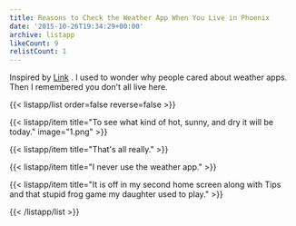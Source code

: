 ```yaml
---
title: Reasons to Check the Weather App When You Live in Phoenix
date: '2015-10-26T19:34:29+00:00'
archive: listapp
likeCount: 9
relistCount: 1
---
```


Inspired by [Link](https://li.st/l/ac3873c7-b418-4109-ae04-05a7d6f7e057) . I used to wonder why people cared about weather apps. Then I remembered you don't all live here.

<!--more-->

{{< listapp/list order=false reverse=false >}}

   {{< listapp/item title="To see what kind of hot, sunny, and dry it will be today."
      image="1.png" >}}

   {{< listapp/item title="That's all really." >}}

   {{< listapp/item title="I never use the weather app." >}}

   {{< listapp/item title="It is off in my second home screen along with Tips and that stupid frog game my daughter used to play." >}}

{{< /listapp/list >}}
